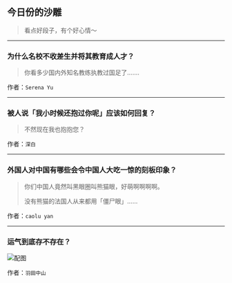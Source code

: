 ## 今日份的沙雕

> 看点好段子，有个好心情～


 
---

### 为什么名校不收差生并将其教育成人才？

> 你看多少国内外知名教练执教过国足了.......


作者：`Serena Yu`

---

### 被人说「我小时候还抱过你呢」应该如何回复？

> 不然现在我也抱抱您？


作者：`深白`

---

### 外国人对中国有哪些会令中国人大吃一惊的刻板印象？

> 你们中国人竟然叫黑眼圈叫熊猫眼，好萌啊啊啊啊。
> 
> 没有熊猫的法国人从来都用「僵尸眼」......


作者：`caolu yan`

---

### 运气到底存不存在？

> 



![配图](http://pic3.zhimg.com/70/v2-8b63e6020457555fbd71fda22b756786_b.jpg)


作者：`羽田中山`